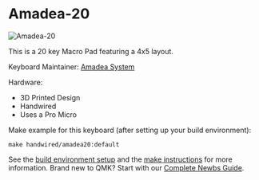 # Amadea-20

![Amadea-20](http://placekitten.com/400/400)

This is a 20 key Macro Pad featuring a 4x5 layout.

Keyboard Maintainer: [Amadea System](https://github.com/amadea-system)  

Hardware:
  * 3D Printed Design
  * Handwired
  * Uses a Pro Micro

Make example for this keyboard (after setting up your build environment):

    make handwired/amadea20:default

See the [build environment setup](https://docs.qmk.fm/#/getting_started_build_tools) and the [make instructions](https://docs.qmk.fm/#/getting_started_make_guide) for more information. Brand new to QMK? Start with our [Complete Newbs Guide](https://docs.qmk.fm/#/newbs).

